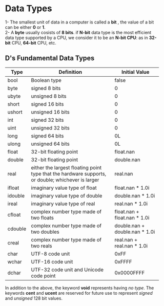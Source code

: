# Data Types

1- The smallest unit of data in a computer is called a **bit** , the value of a bit can be either **0** or **1**.  
2- A **byte** usually cosists of **8 bits**.
if **N-bit** data type is the most efficient data type supported by a CPU, we consider it to be an **N-bit CPU**: as in **32-bit** CPU, **64-bit** CPU, etc.

## D's Fundamental Data Types

Type|Definition|Initial Value
----|----------|-------------
bool|Boolean type |false
byte|signed 8 bits|0
ubyte|unsigned 8 bits|0
short|signed 16 bits|0
ushort|unsigned 16 bits|0
int|signed 32 bits|0
uint|unsigned 32 bits|0
long|signed 64 bits|0L
ulong|unsigned 64 bits|0L
float|32-bit floating point|float.nan
double|32-bit floating point|double.nan
real|either the largest floating point type that the hardware supports, or double; whichever is larger|real.nan
ifloat|imaginary value type of float|float.nan * 1.0i
idouble|imaginary value type of double|double.nan * 1.0i
ireal|imaginary value type of real|real.nan * 1.0i
cfloat|complex number type made of two floats|float.nan + float.nan * 1.0i
cdouble|complex number type made of two doubles|double.nan + double.nan * 1.0i
creal|complex number type made of two reals|real.nan + real.nan * 1.0i
char|UTF-8 code unit|0xFF
wchar|UTF-16 code unit|0xFFFF
dchar|UTF-32 code unit and Unicode code point|0x0000FFFF

In addition to the above, the keyword **void** represents having *no type*. The keywords **cent** and **ucent** are reserved for future use to represent *signed* and *unsigned* 128 bit values.